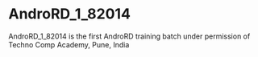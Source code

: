 AndroRD_1_82014
===============

AndroRD_1_82014 is the first AndroRD training batch under permission of Techno Comp Academy, Pune, India
